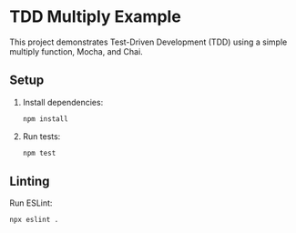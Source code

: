 # TDD Multiply Example

This project demonstrates Test-Driven Development (TDD) using a simple multiply function, Mocha, and Chai.

## Setup

1. Install dependencies:
   ```bash
   npm install
   ```
2. Run tests:
   ```bash
   npm test
   ```

## Linting

Run ESLint:

```bash
npx eslint .
```
